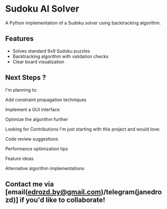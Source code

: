 # Sudoku AI Solver

A Python implementation of a Sudoku solver using backtracking algorithm.

## Features
- Solves standard 9x9 Sudoku puzzles
- Backtracking algorithm with validation checks
- Clear board visualization

## Next Steps ?
I'm planning to:

Add constraint propagation techniques

Implement a GUI interface

Optimize the algorithm further

Looking for Contributions
I'm just starting with this project and would love:

Code review suggestions

Performance optimization tips

Feature ideas

Alternative algorithm implementations

## Contact me via [email(edrozd.by@gmail.com)/telegram(janedrozd)] if you'd like to collaborate!
